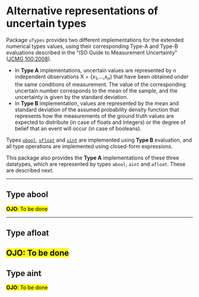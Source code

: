 # Alternative representations of uncertain types 

Package ``uTypes`` provides two different implementations for the extended numerical types values, using their corresponding Type-A and Type-B evaluations described in the "ISO Guide to Measurement Uncertainty" ([JCMG 100:2008](https://www.bipm.org/documents/20126/2071204/JCGM_100_2008_E.pdf)). 

- In **Type A** implementations, uncertain values are represented by *n* independent observations X = {*x*<sub>1</sub>,...,*x*<sub>*n*</sub>} that have been obtained under the same conditions of measurement. The value of the corresponding uncertain number corresponds to the mean of the sample, and the uncertainty is given by the standard deviation.  
- In **Type B** implementation, values are represented by the mean and standard deviation of the assumed probability density function that represents how the measurements of the ground truth values are expected to distribute (in case of floats and integers) or the degree of belief that an event will occur (in case of booleans).

Types [``ubool``](./UserGuide.md#type-ubool), [``ufloat``](./UserGuide.md#type-ufloat) and [``uint``](./UserGuide.md#type-uint) are implemented using **Type B** evaluation, and all type operations are implemented using closed-form expressions.

This package also provides the **Type A** implementations of these three datatypes, which are represented by types ``abool``, ``aint`` and ``afloat``. These are described next.

<!--- 
1. ``u-type`` datatypes: ubool, uint, ufloat, ustr, uenum.
    Type U is a pair (x, u), noted x ± u, that represents a random variable whose average is x and standard deviation is u.
2. ``a-type`` datatypes: abool, aint, afloat.
    Type A, maintain the set of the measured values as X = {x1,...,xn}, x ± u could be calculated as the mean and standard deviation.
3. ``s-type`` datatype: sbool.
    A particular type of subjective uncertainty (Belief Uncertainty) when a user is not sure about the truth of a statement.
-->

---
## Type abool

<mark>**OJO**: To be done</mark>

---
## Type afloat

<mark>**OJO**: To be done</mark>
---

## Type aint

<mark>**OJO**: To be done</mark>
